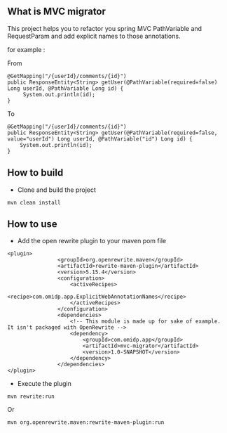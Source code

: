 ## What is MVC migrator

This project helps you to refactor you spring MVC PathVariable and RequestParam and add explicit names to those annotations.

for example : 

From 

```
@GetMapping("/{userId}/comments/{id}")
public ResponseEntity<String> getUser(@PathVariable(required=false) Long userId, @PathVariable Long id) {
	 System.out.println(id);
}
```

To 

```
@GetMapping("/{userId}/comments/{id}")
public ResponseEntity<String> getUser(@PathVariable(required=false, value="userId") Long userId, @PathVariable("id") Long id) {
	System.out.println(id);
}
```

## How to build

- Clone and build the project 

```
mvn clean install
```

## How to use

- Add the open rewrite plugin to your maven pom file 

```
<plugin>
				<groupId>org.openrewrite.maven</groupId>
				<artifactId>rewrite-maven-plugin</artifactId>
				<version>5.15.4</version>
				<configuration>
					<activeRecipes>
						<recipe>com.omidp.app.ExplicitWebAnnotationNames</recipe>
					</activeRecipes>					
				</configuration>
				<dependencies>
					<!-- This module is made up for sake of example. It isn't packaged with OpenRewrite -->
					<dependency>
						<groupId>com.omidp.app</groupId>
						<artifactId>mvc-migrator</artifactId>
						<version>1.0-SNAPSHOT</version>
					</dependency>
				</dependencies>
</plugin>
```

- Execute the plugin 

```
mvn rewrite:run
```

Or 

```
mvn org.openrewrite.maven:rewrite-maven-plugin:run
```
